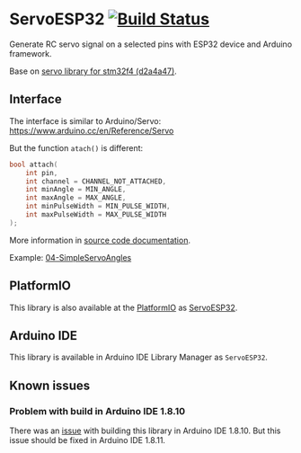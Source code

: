 # ServoESP32 [![Build Status](https://travis-ci.com/RoboticsBrno/ServoESP32.svg?branch=master)](https://travis-ci.com/RoboticsBrno/ServoESP32)

Generate RC servo signal on a selected pins with ESP32 device and Arduino framework.

Base on [servo library for stm32f4 (d2a4a47)](https://github.com/arduino-libraries/Servo/blob/master/src/stm32f4/ServoTimers.h).

## Interface

The interface is similar to Arduino/Servo: https://www.arduino.cc/en/Reference/Servo

But the function `atach()` is different:

```c
bool attach(
    int pin,
    int channel = CHANNEL_NOT_ATTACHED,
    int minAngle = MIN_ANGLE,
    int maxAngle = MAX_ANGLE,
    int minPulseWidth = MIN_PULSE_WIDTH,
    int maxPulseWidth = MAX_PULSE_WIDTH
);
```

More information in [source code documentation](https://github.com/RoboticsBrno/ESP32-Arduino-Servo-Library/blob/master/src/Servo.h#L73).

Example: [04-SimpleServoAngles](examples/04-SimpleServoAngles/04-SimpleServoAngles.ino)

## PlatformIO

This library is also available at the [PlatformIO](https://platformio.org) as [ServoESP32](https://platformio.org/lib/show/1739/ServoESP32).

## Arduino IDE

This library is available in Arduino IDE Library Manager as `ServoESP32`.

## Known issues

### Problem with build in Arduino IDE 1.8.10

There was an [issue](https://github.com/arduino/arduino-cli/pull/565) with building this library in Arduino IDE 1.8.10. But this issue should be fixed in Arduino IDE 1.8.11.
